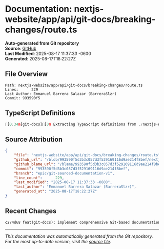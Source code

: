# Documentation: nextjs-website/app/api/git-docs/breaking-changes/route.ts

**Auto-generated from Git repository**  
**Source**: [GitHub](/blob/993590f5d3b3c057d3f529169116d9ae214f8bef/nextjs-website/app/api/git-docs/breaking-changes/route.ts)  
**Last Modified**: 2025-08-17 11:37:33 -0600  
**Generated**: 2025-08-17T18:22:27Z

## File Overview

```
Path: nextjs-website/app/api/git-docs/breaking-changes/route.ts
Lines:      229
Last Author: Emmanuel Barrera Salazar (BarreraSlzr)
Commit: 993590f5
```

## TypeScript Definitions

```typescript
[0;34m[git-docs][0m Extracting TypeScript definitions from ./nextjs-website/app/api/git-docs/breaking-changes/route.ts
```

## Source Attribution

```json
{
    "file": "nextjs-website/app/api/git-docs/breaking-changes/route.ts",
    "github_url": "/blob/993590f5d3b3c057d3f529169116d9ae214f8bef/nextjs-website/app/api/git-docs/breaking-changes/route.ts",
    "github_blame_url": "/blame/993590f5d3b3c057d3f529169116d9ae214f8bef/nextjs-website/app/api/git-docs/breaking-changes/route.ts",
    "commit": "993590f5d3b3c057d3f529169116d9ae214f8bef",
    "branch": "epic/git-sourced-documentation-v1",
    "line_count":      229,
    "last_modified": "2025-08-17 11:37:33 -0600",
    "last_author": "Emmanuel Barrera Salazar (BarreraSlzr)",
    "generated_at": "2025-08-17T18:22:27Z"
}
```

## Recent Changes

```diff
c274d68 feat(git-docs): implement comprehensive Git-based documentation system
```

---
*This documentation was automatically generated from the Git repository. 
For the most up-to-date version, visit the [source file](/blob/993590f5d3b3c057d3f529169116d9ae214f8bef/nextjs-website/app/api/git-docs/breaking-changes/route.ts).*
